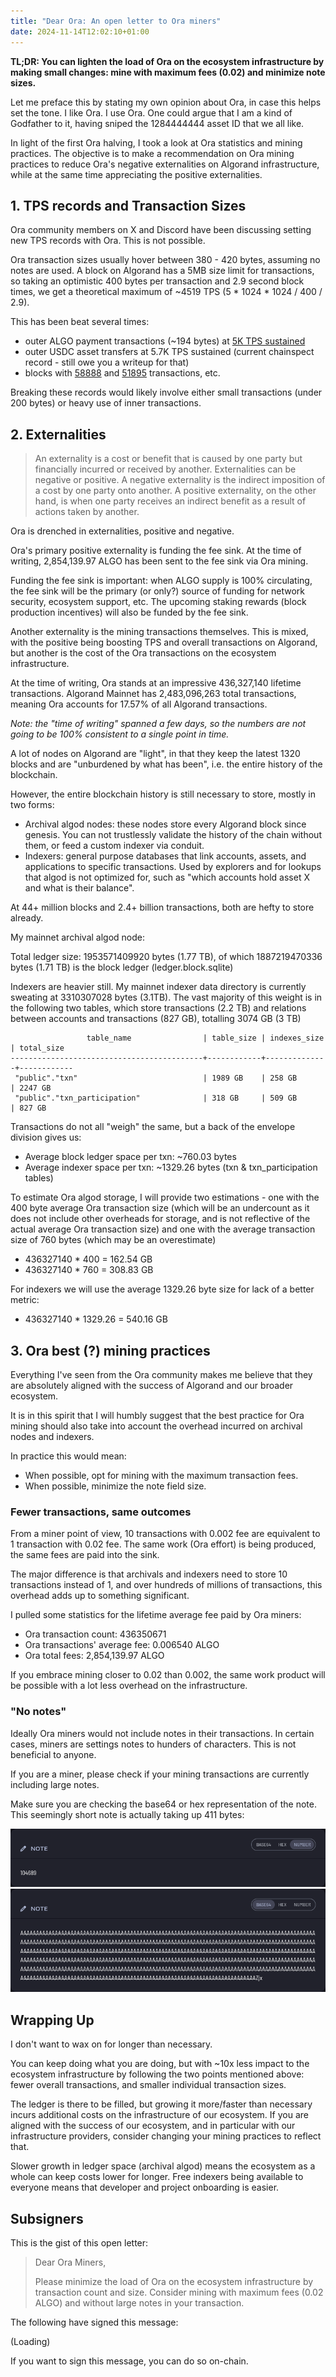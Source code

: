 ```yaml
---
title: "Dear Ora: An open letter to Ora miners"
date: 2024-11-14T12:02:10+01:00
---
```


**TL;DR: You can lighten the load of Ora on the ecosystem infrastructure by making small changes: mine with maximum fees (0.02) and minimize note sizes.**

Let me preface this by stating my own opinion about Ora, in case this helps set the tone. I like Ora. I use Ora. One could argue that I am a kind of Godfather to it, having sniped the 1284444444 asset ID that we all like.

In light of the first Ora halving, I took a look at Ora statistics and mining practices. The objective is to make a recommendation on Ora mining practices to reduce Ora's negative externalities on Algorand infrastructure, while at the same time appreciating the positive externalities.

## 1. TPS records and Transaction Sizes

Ora community members on X and Discord have been discussing setting new TPS records with Ora. This is not possible.

Ora transaction sizes usually hover between 380 - 420 bytes, assuming no notes are used. A block on Algorand has a 5MB size limit for transactions, so taking an optimistic 400 bytes per transaction and 2.9 second block times, we get a theoretical maximum of ~4519 TPS (5 * 1024 * 1024 / 400 / 2.9).

This has been beat several times: 

- outer ALGO payment transactions (~194 bytes) at [5K TPS sustained](https://x.com/d13_co/status/1789451966956880135)
- outer USDC asset transfers at 5.7K TPS sustained (current chainspect record - still owe you a writeup for that)
- blocks with [58888](https://algo.surf/block/25836244) and [51895](https://algo.surf/block/25808869) transactions, etc.

Breaking these records would likely involve either small transactions (under 200 bytes) or heavy use of inner transactions.

## 2. Externalities

> An externality is a cost or benefit that is caused by one party but financially incurred or received by another. Externalities can be negative or positive. A negative externality is the indirect imposition of a cost by one party onto another. A positive externality, on the other hand, is when one party receives an indirect benefit as a result of actions taken by another.

Ora is drenched in externalities, positive and negative.

Ora's primary positive externality is funding the fee sink. At the time of writing, 2,854,139.97 ALGO has been sent to the fee sink via Ora mining.

Funding the fee sink is important: when ALGO supply is 100% circulating, the fee sink will be the primary (or only?) source of funding for network security, ecosystem support, etc. The upcoming staking rewards (block production incentives) will also be funded by the fee sink.

Another externality is the mining transactions themselves. This is mixed, with the positive being boosting TPS and overall transactions on Algorand, but another is the cost of the Ora transactions on the ecosystem infrastructure.

At the time of writing, Ora stands at an impressive 436,327,140 lifetime transactions. Algorand Mainnet has 2,483,096,263 total transactions, meaning Ora accounts for 17.57% of all Algorand transactions.

_Note: the "time of writing" spanned a few days, so the numbers are not going to be 100% consistent to a single point in time._

A lot of nodes on Algorand are "light", in that they keep the latest 1320 blocks and are "unburdened by what has been", i.e. the entire history of the blockchain.

However, the entire blockchain history is still necessary to store, mostly in two forms:

- Archival algod nodes: these nodes store every Algorand block since genesis. You can not trustlessly validate the history of the chain without them, or feed a custom indexer via conduit.
- Indexers: general purpose databases that link accounts, assets, and applications to specific transactions. Used by explorers and for lookups that algod is not optimized for, such as "which accounts hold asset X and what is their balance".

At 44+ million blocks and 2.4+ billion transactions, both are hefty to store already.

My mainnet archival algod node:

Total ledger size: 1953571409920 bytes (1.77 TB), of which 1887219470336 bytes (1.71 TB) is the block ledger (ledger.block.sqlite)

Indexers are heavier still. My mainnet indexer data directory is currently sweating at 3310307028 bytes (3.1TB). The vast majority of this weight is in the following two tables, which store transactions (2.2 TB) and relations between accounts and transactions (827 GB), totalling 3074 GB (3 TB)

```
                 table_name                | table_size | indexes_size | total_size
-------------------------------------------+------------+--------------+------------
 "public"."txn"                            | 1989 GB    | 258 GB       | 2247 GB
 "public"."txn_participation"              | 318 GB     | 509 GB       | 827 GB
```

Transactions do not all "weigh" the same, but a back of the envelope division gives us:

- Average block ledger space per txn: ~760.03 bytes
- Average indexer space per txn: ~1329.26 bytes (txn & txn_participation tables)

To estimate Ora algod storage, I will provide two estimations - one with the 400 byte average Ora transaction size (which will be an undercount as it does not include other overheads for storage, and is not reflective of the actual average Ora transaction size) and one with the average transaction size of 760 bytes (which may be an overestimate)

- 436327140 * 400 = 162.54 GB
- 436327140 * 760 = 308.83 GB

For indexers we will use the average 1329.26 byte size for lack of a better metric:

- 436327140 * 1329.26 = 540.16 GB

## 3. Ora best (?) mining practices

Everything I've seen from the Ora community makes me believe that they are absolutely aligned with the success of Algorand and our broader ecosystem.

It is in this spirit that I will humbly suggest that the best practice for Ora mining should also take into account the overhead incurred on archival nodes and indexers.

In practice this would mean:

- When possible, opt for mining with the maximum transaction fees.
- When possible, minimize the note field size.

### Fewer transactions, same outcomes

From a miner point of view, 10 transactions with 0.002 fee are equivalent to 1 transaction with 0.02 fee. The same work (Ora effort) is being produced, the same fees are paid into the sink.

The major difference is that archivals and indexers need to store 10 transactions instead of 1, and over hundreds of millions of transactions, this overhead adds up to something significant.

I pulled some statistics for the lifetime average fee paid by Ora miners:

- Ora transaction count: 436350671
- Ora transactions' average fee: 0.006540 ALGO
- Ora total fees: 2,854,139.97 ALGO

If you embrace mining closer to 0.02 than 0.002, the same work product will be possible with a lot less overhead on the infrastructure.

### "No notes"

Ideally Ora miners would not include notes in their transactions. In certain cases, miners are settings notes to hunders of characters. This is not beneficial to anyone.

If you are a miner, please check if your mining transactions are currently including large notes.

Make sure you are checking the base64 or hex representation of the note. This seemingly short note is actually taking up 411 bytes:

![](note-num.png) ![](note-base64.png)

## Wrapping Up

I don't want to wax on for longer than necessary.

You can keep doing what you are doing, but with ~10x less impact to the ecosystem infrastructure by following the two points mentioned above: fewer overall transactions, and smaller individual transaction sizes.

The ledger is there to be filled, but growing it more/faster than necessary incurs additional costs on the infrastructure of our ecosystem. If you are aligned with the success of our ecosystem, and in particular with our infrastructure providers, consider changing your mining practices to reflect that.

Slower growth in ledger space (archival algod) means the ecosystem as a whole can keep costs lower for longer. Free indexers being available to everyone means that developer and project onboarding is easier.

## Subsigners

This is the gist of this open letter:

> Dear Ora Miners,
> 
> Please minimize the load of Ora on the ecosystem infrastructure by transaction count and size. Consider mining with maximum fees (0.02 ALGO) and without large notes in your transaction.

The following have signed this message:

<div className="signers">
(Loading)
</div>

If you want to sign this message, you can do so on-chain.

<div class="">
</div>
